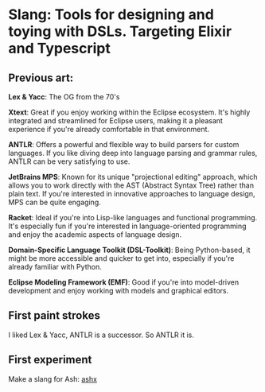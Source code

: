 # Slang: Tools for designing and toying with DSLs. Targeting Elixir and Typescript

## Previous art:
**Lex & Yacc**: The OG from the 70's

**Xtext**: Great if you enjoy working within the Eclipse ecosystem. It's highly integrated and streamlined for Eclipse users, making it a pleasant experience if you're already comfortable in that environment.

**ANTLR**: Offers a powerful and flexible way to build parsers for custom languages. If you like diving deep into language parsing and grammar rules, ANTLR can be very satisfying to use.

**JetBrains MPS**: Known for its unique "projectional editing" approach, which allows you to work directly with the AST (Abstract Syntax Tree) rather than plain text. If you're interested in innovative approaches to language design, MPS can be quite engaging.

**Racket**: Ideal if you're into Lisp-like languages and functional programming. It's especially fun if you're interested in language-oriented programming and enjoy the academic aspects of language design.

**Domain-Specific Language Toolkit (DSL-Toolkit)**: Being Python-based, it might be more accessible and quicker to get into, especially if you're already familiar with Python.

**Eclipse Modeling Framework (EMF)**: Good if you're into model-driven development and enjoy working with models and graphical editors.

## First paint strokes
I liked Lex & Yacc, ANTLR is a successor.
So ANTLR it is.

## First experiment
Make a slang for Ash: [ashx](https://github.com/kech-app/ashx)
